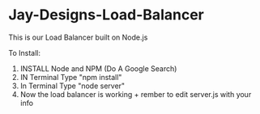 Jay-Designs-Load-Balancer
=========================
This is our Load Balancer built on Node.js

To Install:

1) INSTALL Node and NPM (Do A Google Search)
2) IN Terminal Type "npm install"
3) In Terminal Type "node server"
4) Now the load balancer is working + rember to edit server.js 
with your info